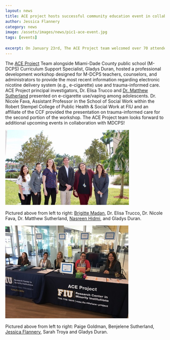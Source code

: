 ```yaml
---
layout: news
title: ACE project hosts successful community education event in collaboration with Miami-Dade County public schools!
author: Jessica Flannery
category: news
image: /assets/images/news/pic1-ace-event.jpg
tags: [events]

excerpt: On January 23rd, The ACE Project team welcomed over 70 attendees to their first event of 2019 in collaboration with Miami-Dade County public schools.
---
```


The [ACE Project](/projects/ace) Team alongside Miami-Dade County public school (M-DCPS) Curriculum Support Specialist, Gladys Duran, hosted a professional development workshop designed for M-DCPS teachers, counselors, and administrators to provide the most recent information regarding electronic nicotine delivery system (e.g., e-cigarette) use and trauma-informed care. ACE Project principal investigators, Dr. Elisa Trucco and [Dr. Matthew Sutherland](/team/sutherland-matthew) presented on e-cigarette use/vaping among adolescents. Dr. Nicole Fava, Assistant Professor in the School of Social Work within the Robert Stempel College of Public Health & Social Work at FIU and an affiliate of the CCF provided the presentation on trauma-informed care for the second portion of the workshop. The ACE Project team looks forward to additional upcoming events in collaboration with MDCPS!

![picture1](/assets/images/news/pic1-ace-event.jpg "picture1")

Pictured above from left to right: [Brigitte Madan](/team/maden-brigitte), Dr. Elisa Trucco, Dr. Nicole Fava, Dr. Matthew Sutherland, [Nasreen Hidmi](/team/hidmi-nasreen), and Gladys Duran.

![picture2](/assets/images/news/pic2-ace-event.jpg "picture2")

Pictured above from left to right: Paige Goldman, Benjelene Sutherland, [Jessica Flannery](/team/flannery-jessica), Sarah Troya and Gladys Duran.  
